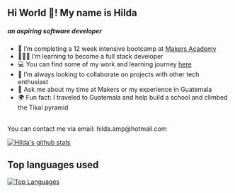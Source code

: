  ## Hi World 👋! My name is Hilda
                                                      
##### an aspiring software developer

- 🔭 I’m  completing a 12 week intensive bootcamp at [Makers Academy](https://makers.tech/)
- 👩🏾‍💻 I’m learning to become a full stack developer
- 💻 You can find some of my work and learning journey [here](https://github.com/Pi-hils/Learning_Journey)
- 👯 I’m always looking to collaborate on projects with other tech enthusiast 
- 💬 Ask me about my time at Makers or my experience in Guatemala
- 🌍 Fun fact: I traveled to Guatemala and help build a school and climbed the Tikal pyramid
<br>
You can contact me via email: hilda.amp@hotmail.com
<br>

[![Hilda's github stats](https://github-readme-stats.vercel.app/api?username=Pi-hils&theme=highcontrast&show_icons=true)](https://github.com/Pi-hils/github-readme-stats)


## Top languages used
[![Top Languages](https://github-readme-stats.vercel.app/api/top-langs/?username=Pi-hils)](https://github.com/Pi-hils/github-readme-stats)
